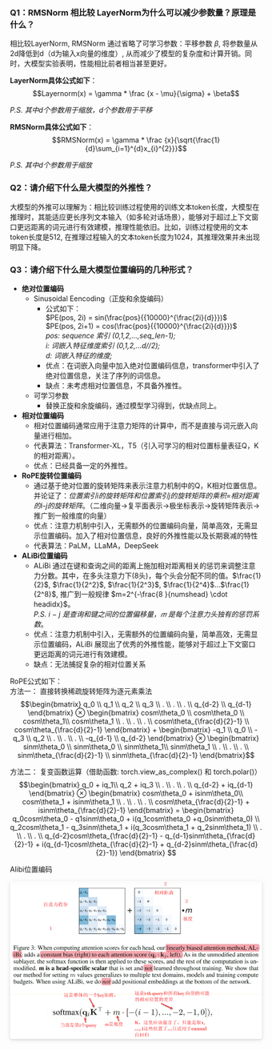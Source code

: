 ### Q1：RMSNorm 相比较 LayerNorm为什么可以减少参数量？原理是什么？
相比较LayerNorm, RMSNorm 通过省略了可学习参数：平移参数 $\beta$, 将参数量从2d降低到d（d为输入x向量的维度）, 从而减少了模型的复杂度和计算开销。同时，大模型实验表明，性能相比前者相当甚至更好。  

**LayerNorm具体公式如下**：  
$$Layernorm(x) = \gamma * \frac {x - \mu}{\sigma} + \beta$$ 

*P.S. 其中d个参数用于缩放，d个参数用于平移*  

**RMSNorm具体公式如下**：  
$$RMSNorm(x) = \gamma * \frac {x}{\sqrt{\frac{1}{d}\sum_{i=1}^{d}x_{i}^{2}}}$$

*P.S. 其中d个参数用于缩放*  


### Q2：请介绍下什么是大模型的外推性？
大模型的外推可以理解为：相比较训练过程使用的训练文本token长度，大模型在推理时，其能适应更长序列文本输入（如多轮对话场景），能够对于超过上下文窗口更远距离的词元进行有效建模，推理性能依旧。比如，训练过程使用的文本token长度是512, 在推理过程输入的文本token长度为1024，其推理效果并未出现明显下降。


### Q3：请介绍下什么是大模型位置编码的几种形式？
+ **绝对位置编码**  
  + Sinusoidal Eencoding（正旋和余旋编码）
    + 公式如下：  
    $PE(pos, 2i) = sin(\frac{pos}{{10000}^{\frac{2i}{d}}})$  
    $PE(pos, 2i+1) = cos(\frac{pos}{{10000}^{\frac{2i}{d}}})$  
    *pos: sequence 索引 (0,1,2,...,seq_len-1);   
    i: 词嵌入特征维度索引 (0,1,2,...d//2);   
    d: 词嵌入特征的维度;*
    + 优点：在词嵌入向量中加入绝对位置编码信息，transformer中引入了绝对位置信息，关注了序列的词信息。
    + 缺点：未考虑相对位置信息，不具备外推性。
  + 可学习参数
    + 替换正旋和余旋编码，通过模型学习得到，优缺点同上。
+ **相对位置编码**
    + 相对位置编码通常应用于注意力矩阵的计算中，而不是直接与词元嵌入向量进行相加。
    + 代表算法：Transformer-XL，T5（引入可学习的相对位置标量表征Q，K的相对距离）。
    + 优点：已经具备一定的外推性。
+ **RoPE旋转位置编码**
    + 通过基于绝对位置的旋转矩阵来表示注意力机制中的Q，K相对位置信息。并论证了：*位置索引i的旋转矩阵和位置索引j的旋转矩阵的乘积=相对距离的i-j的旋转矩阵*。（二维向量->复平面表示->极坐标表示->旋转矩阵表示->推广到一般维度的向量）
    + 优点：注意力机制中引入，无需额外的位置编码向量，简单高效，无需显示位置编码。加入了相对位置信息，良好的外推性能以及长期衰减的特性
    + 代表算法：PaLM，LLaMA，DeepSeek
+ **ALiBi位置编码**
    + ALiBi 通过在键和查询之间的距离上施加相对距离相关的惩罚来调整注意力分数。其中，在多头注意力下(8头)，每个头会分配不同的值。$\frac{1}{2}$, $\frac{1}{2^2}$, $\frac{1}{2^3}$, $\frac{1}{2^4}$...$\frac{1}{2^8}$, 推广到一般规律 $m=2^{-\frac{8 }{numshead} \cdot headidx}$。  
    *P.S. i − j 是查询和键之间的位置偏移量，𝑚 是每个注意力头独有的惩罚系数*。
    + 优点：注意力机制中引入，无需额外的位置编码向量，简单高效，无需显示位置编码，ALiBi 展现出了优秀的外推性能，能够对于超过上下文窗口更远距离的词元进行有效建模。
    + 缺点：无法捕捉复杂的相对位置关系

RoPE公式如下：  
方法一： 直接转换稀疏旋转矩阵为逐元素乘法  
$$\begin{bmatrix} q_0 \\ q_1 \\ q_2 \\ q_3 \\ . \\ . \\ . \\ q_{d-2} \\ q_{d-1} \end{bmatrix} ⊗ \begin{bmatrix} cosm\theta_0 \\ cosm\theta_0 \\ cosm\theta_1\\ cosm\theta_1 \\ . \\ . \\ . \\ cosm\theta_{\frac{d}{2}-1} \\ cosm\theta_{\frac{d}{2}-1} \end{bmatrix}  + \begin{bmatrix} -q_1 \\ q_0 \\ -q_3 \\ q_2 \\ . \\ . \\ . \\ -q_{d-1} \\ q_{d-2} \end{bmatrix} ⊗ \begin{bmatrix} sinm\theta_0 \\ sinm\theta_0 \\ sinm\theta_1\\ sinm\theta_1 \\ . \\ . \\ . \\ sinm\theta_{\frac{d}{2}-1} \\ sinm\theta_{\frac{d}{2}-1} \end{bmatrix}$$ 

方法二： 复变函数运算（借助函数: torch.view_as_complex() 和 torch.polar()）  
$$\begin{bmatrix} q_0 + iq_1\\ q_2 + iq_3 \\ . \\ . \\ . \\ q_{d-2} + iq_{d-1}  \end{bmatrix} ⊗  \begin{bmatrix} cosm\theta_0 + isinm\theta_0\\ cosm\theta_1 + isinm\theta_1 \\ . \\ . \\ . \\ cosm\theta_{\frac{d}{2}-1} + isinm\theta_{\frac{d}{2}-1}  \end{bmatrix} = \begin{bmatrix} q_0cosm\theta_0 - q1sinm\theta_0 + i(q_1cosm\theta_0 +q_0sinm\theta_0) \\ q_2cosm\theta_1 - q_3sinm\theta_1 + i(q_3cosm\theta_1 + q_2sinm\theta_1) \\ . \\ . \\ . \\ q_{d-2}cosm\theta_{\frac{d}{2}-1} - q_{d-1}sinm\theta_{\frac{d}{2}-1} + i(q_{d-1}cosm\theta_{\frac{d}{2}-1} + q_{d-2}sinm\theta_{\frac{d}{2}-1})  \end{bmatrix} $$ 

Alibi位置编码
<center>
    <img style="border-radius: 0.3125em;
    box-shadow: 0 2px 4px 0 rgba(34,36,38,.12),0 2px 10px 0 rgba(34,36,38,.08);" 
    src="assets/pictures/1.png" width="1000">
    <br>
</center>
